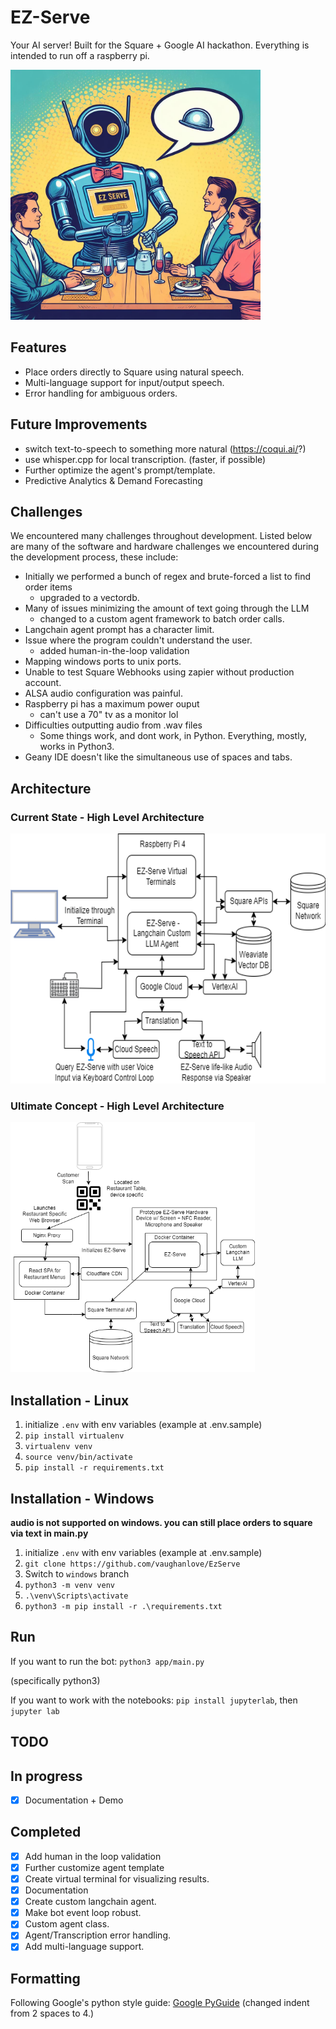 
# EZ-Serve
Your AI server! Built for the Square + Google AI hackathon. Everything is intended to run off a raspberry pi.

<img src="ezserve.png" height="400">

## Features
- Place orders directly to Square using natural speech.
- Multi-language support for input/output speech.
- Error handling for ambiguous orders.

## Future Improvements
- switch text-to-speech to something more natural (https://coqui.ai/?)
- use whisper.cpp for local transcription. (faster, if possible)
- Further optimize the agent's prompt/template.
- Predictive Analytics & Demand Forecasting

## Challenges
We encountered many challenges throughout development. Listed below are many of the software and hardware challenges we encountered during the development process, these include:
- Initially we performed a bunch of regex and brute-forced a list to find order items
  - upgraded to a vectordb.
- Many of issues minimizing the amount of text going through the LLM
  - changed to a custom agent framework to batch order calls.
- Langchain agent prompt has a character limit.
- Issue where the program couldn't understand the user.
  - added human-in-the-loop validation
- Mapping windows ports to unix ports.
- Unable to test Square Webhooks using zapier without production account.
- ALSA audio configuration was painful.
- Raspberry pi has a maximum power ouput
  - can't use a 70" tv as a monitor lol
- Difficulties outputting audio from .wav files
  - Some things work, and dont work, in Python. Everything, mostly, works in Python3.
- Geany IDE doesn't like the simultaneous use of spaces and tabs.


## Architecture

### Current State - High Level Architecture
<img src="ezserve-current-state-diagram.png" height="400">

### Ultimate Concept - High Level Architecture
<img src="ezserve-ultimate-state-diagram.png" height="400">

## Installation - Linux

1. initialize `.env` with env variables (example at .env.sample) 
2. ```pip install virtualenv```
3. `virtualenv venv`
4. `source venv/bin/activate`
5. `pip install -r requirements.txt`


## Installation - Windows

<b>audio is not supported on windows. you can still place orders to square via text in main.py</b>

1. initialize `.env` with env variables (example at .env.sample) 
2. ```git clone https://github.com/vaughanlove/EzServe```
3. Switch to `windows` branch
4. ```python3 -m venv venv```
5. ```.\venv\Scripts\activate```
6. ```python3 -m pip install -r .\requirements.txt```

## Run 

If you want to run the bot:                 `python3 app/main.py` 

(specifically python3)

If you want to work with the notebooks:  `pip install jupyterlab`, then  `jupyter lab`

## TODO

## In progress

- [x] Documentation + Demo
## Completed

- [x] Add human in the loop validation
- [x] Further customize agent template 
- [x] Create virtual terminal for visualizing results.
- [x] Documentation
- [x] Create custom langchain agent.
- [x] Make bot event loop robust.
- [x] Custom agent class.
- [x] Agent/Transcription error handling.
- [x] Add multi-language support.

## Formatting

Following Google's python style guide: [Google PyGuide](https://google.github.io/styleguide/pyguide.html)
(changed indent from 2 spaces to 4.)
